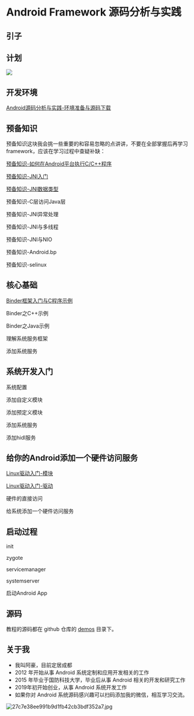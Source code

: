 # Android Framework 源码分析与实践

## 引子

## 计划

![](https://gitee.com/stingerzou/pic-bed/raw/master/AndroidFramework源码分析与实践.png)

## 开发环境

[Android源码分析与实践-环境准备与源码下载](https://github.com/ahaoddu/AndroidSourceLearn/blob/main/Android%E6%BA%90%E7%A0%81%E5%88%86%E6%9E%90%E4%B8%8E%E5%AE%9E%E8%B7%B5-%E7%8E%AF%E5%A2%83%E5%87%86%E5%A4%87%E4%B8%8E%E6%BA%90%E7%A0%81%E4%B8%8B%E8%BD%BD.md)

## 预备知识

预备知识这块我会挑一些重要的和容易忽略的点讲讲，不要在全部掌握后再学习framework，应该在学习过程中查疑补缺：

[预备知识-如何在Android平台执行C/C++程序](https://github.com/ahaoddu/AndroidSourceLearn/blob/main/2.%E9%A2%84%E5%A4%87%E7%9F%A5%E8%AF%86-%E5%A6%82%E4%BD%95%E5%9C%A8Android%E5%B9%B3%E5%8F%B0%E6%89%A7%E8%A1%8CC%20C%2B%2B%E7%A8%8B%E5%BA%8F.md)

[预备知识-JNI入门](https://github.com/ahaoddu/AndroidSourceLearn/blob/main/3.Linux%E9%A9%B1%E5%8A%A8%E5%85%A5%E9%97%A8-%E6%A8%A1%E5%9D%97.md)

[预备知识-JNI数据类型](https://github.com/ahaoddu/AndroidSourceLearn/blob/main/5.2.%E9%A2%84%E5%A4%87%E7%9F%A5%E8%AF%86-JNI%E6%95%B0%E6%8D%AE%E7%B1%BB%E5%9E%8B.md)

预备知识-C层访问Java层

预备知识-JNI异常处理

预备知识-JNI与多线程

预备知识-JNI与NIO

预备知识-Android.bp

预备知识-selinux

## 核心基础

[Binder框架入门与C程序示例](https://github.com/ahaoddu/AndroidSourceLearn/blob/main/9.Binder%E6%A1%86%E6%9E%B6%E5%85%A5%E9%97%A8%E4%B8%8EC%E7%A8%8B%E5%BA%8F%E7%A4%BA%E4%BE%8B.md)

Binder之C++示例

Binder之Java示例

理解系统服务框架

添加系统服务

## 系统开发入门

系统配置

添加自定义模块

添加预定义模块

添加系统服务

添加hidl服务

## 给你的Android添加一个硬件访问服务

[Linux驱动入门-模块](https://github.com/dducd/AndroidSourceLearn/blob/main/2.Linux%E9%A9%B1%E5%8A%A8%E5%85%A5%E9%97%A8-%E6%A8%A1%E5%9D%97.md)

[Linux驱动入门-驱动](https://github.com/ahaoddu/AndroidSourceLearn/blob/main/4.Linux%E9%A9%B1%E5%8A%A8%E5%85%A5%E9%97%A8-%E9%A9%B1%E5%8A%A8.md)

硬件的直接访问

给系统添加一个硬件访问服务

## 启动过程

init

zygote

servicemanager

systemserver

启动Android App

## 源码

教程的源码都在 github 仓库的 [demos](https://github.com/ahaoddu/AndroidSourceLearn/tree/main/Demos) 目录下。

## 关于我

- 我叫阿豪，目前定居成都
- 2012 年开始从事 Android 系统定制和应用开发相关的工作
- 2015 年毕业于国防科技大学，毕业后从事 Android 相关的开发和研究工作
- 2019年初开始创业，从事 Android 系统开发工作
- 如果你对 Android 系统源码感兴趣可以扫码添加我的微信，相互学习交流。

![27c7e38ee991b9d1fb42cb3bdf352a7.jpg](https://cdn.nlark.com/yuque/0/2022/jpeg/2613680/1662174041146-53015bfc-12f7-4023-9131-0a9e51fd00a2.jpeg#clientId=u0593d637-e239-4&crop=0&crop=0&crop=1&crop=1&from=drop&id=ud527bf55&margin=%5Bobject%20Object%5D&name=27c7e38ee991b9d1fb42cb3bdf352a7.jpg&originHeight=430&originWidth=430&originalType=binary&ratio=1&rotation=0&showTitle=false&size=42506&status=done&style=none&taskId=uf620381e-5767-4559-867e-093d91d3256&title=#crop=0&crop=0&crop=1&crop=1&id=qxLzV&originHeight=430&originWidth=430&originalType=binary&ratio=1&rotation=0&showTitle=false&status=done&style=none&title=)
